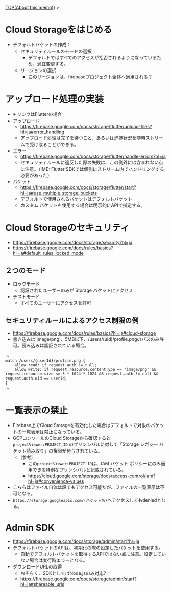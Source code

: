 [TOP(About this memo))](../README.md) > 


# Cloud Storageをはじめる
* デフォルトバケットの作成：
    * セキュリティルールのモードの選択
        * デフォルトではすべてのアクセスが拒否されるようになっているため、適宜変更する。
    * リージョンの選択
        * このリージョンは、firebaseプロジェクト全体へ適用される？

# アップロード処理の実装
* ※ リンクはFlutterの場合
* アップロード
    * https://firebase.google.com/docs/storage/flutter/upload-files?hl=ja#error_handling
    * アップロード処理は完了を待つこと、あるいは進捗状況を随時ストリームで受け取ることができる。
* エラー
    * https://firebase.google.com/docs/storage/flutter/handle-errors?hl=ja
    * セキュリティルールに違反した際の失敗は、この例外には含まれない点に注意。（IME: Flutter SDKでは個別にストリーム内でハンドリングする必要があった）
* バケット
    * https://firebase.google.com/docs/storage/flutter/start?hl=ja#use_multiple_storage_buckets
    * デフォルトで使用されるバケットはデフォルトバケット  
    * カスタム バケットを使用する場合は明示的にAPIで指定する。


# Cloud Storageのセキュリティ
* https://firebase.google.com/docs/storage/security?hl=ja
* https://firebase.google.com/docs/rules/basics?hl=ja#default_rules_locked_mode
## ２つのモード
* ロックモード
    * 認証されたユーザーのみが Storage バケットにアクセス
* テストモード
    * すべてのユーザーにアクセスを許可
## セキュリティルールによるアクセス制限の例
* https://firebase.google.com/docs/rules/basics?hl=ja#cloud-storage
* 書き込みは'image/png'、5MB以下、/users/(uid)/profile.pngのパスのみ許可。読み込みは認証されている場合。
```
〜
match /users/{userId}/profile.png {
    allow read: if request.auth != null;
    allow write: if request.resource.contentType == 'image/png' && request.resource.size <= 5 * 1024 * 1024 && request.auth != null && request.auth.uid == userId;
}
〜
```

# 一覧表示の禁止
* Firebase上でCloud Storageを有効化した場合はデフォルトで対象のバケットの一覧表示は禁止になっている。
* GCPコンソールのCloud Storageから確認すると `projectViewer:PROJECT_ID` のプリンシパルに対して「Storage レガシー バケット読み取り」の権限が付与されている。
    * (参考)
        * この`projectViewer:PROJECT_ID`は、IAM バケット ポリシーにのみ適用できる特別なプリンシパルと記載されている。
        * https://cloud.google.com/storage/docs/access-control/iam?hl=ja#convenience-values
* こちらはファイル自体は誰でもアクセス可能だが、ファイルの一覧表示は不可となる。
* `https://storage.googleapis.com/(バケット名)`へアクセスしてもdeniedとなる。


# Admin SDK
* https://firebase.google.com/docs/storage/admin/start?hl=ja
* デフォルトバケットのAPIは、初期化の際の設定したバケットを使用する。
    * 自動でデフォルトバケットを取得するAPIではない点に注意。設定していない場合は実行時エラーとなる。
* ダウンロードURLの取得
    * おそらく、SDKとしてはNode.jsのみ対応?
    * https://firebase.google.com/docs/storage/admin/start?hl=ja#shareable_urls